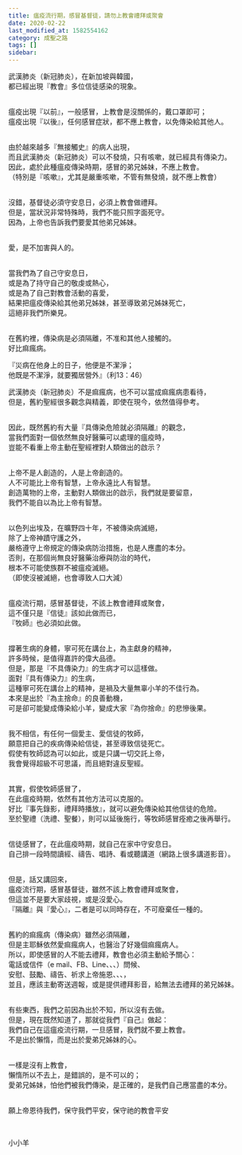 ```yaml
---
title: 瘟疫流行期，感冒基督徒，請勿上教會禮拜或聚會
date: 2020-02-22
last_modified_at: 1582554162
category: 成聖之路
tags: []
sidebar: 
---
```


<p>武漢肺炎（新冠肺炎），在新加坡與韓國，<br/>
都已經出現『教會』多位信徒感染的現象。</p>
<p><br/>
瘟疫出現『以前』，一般感冒，上教會是沒關係的，戴口罩即可；<br/>
瘟疫出現『以後』，任何感冒症狀，都不應上教會，以免傳染給其他人。</p>
<p><br/>
由於越來越多『無接觸史』的病人出現，<br/>
而且武漢肺炎（新冠肺炎）可以不發燒，只有咳嗽，就已經具有傳染力。<br/>
因此，處於此種瘟疫傳染時期，感冒的弟兄姊妹，不應上教會。<br/>
（特別是『咳嗽』，尤其是嚴重咳嗽，不管有無發燒，就不應上教會）</p>
<p><br/>
沒錯，基督徒必須守安息日，必須上教會做禮拜。<br/>
但是，當狀況非常特殊時，我們不能只照字面死守。<br/>
因為，上帝也告訴我們要愛其他弟兄姊妹。</p>
<p><br/>
愛，是不加害與人的。</p>
<p><br/>
當我們為了自己守安息日，<br/>
或是為了持守自己的敬虔或熱心，<br/>
或是為了自己對教會活動的喜愛，<br/>
結果把瘟疫傳染給其他弟兄姊妹，甚至導致弟兄姊妹死亡，<br/>
這絕非我們所樂見。</p>
<p><br/>
在舊約裡，傳染病是必須隔離，不准和其他人接觸的。<br/>
好比痲瘋病。</p>
<p>『災病在他身上的日子，他便是不潔淨；<br/>
他既是不潔淨，就要獨居營外』（利13：46）</p>
<p>武漢肺炎（新冠肺炎）不是痲瘋病，也不可以當成痲瘋病患看待，<br/>
但是，舊約聖經很多觀念與精義，即使在現今，依然值得參考。</p>
<p><br/>
因此，既然舊約有大量『具傳染危險就必須隔離』的觀念，<br/>
當我們面對一個依然無良好醫藥可以處理的瘟疫時，<br/>
豈能不看重上帝主動在聖經裡對人類做出的啟示？</p>
<p><br/>
上帝不是人創造的，人是上帝創造的。<br/>
人不可能比上帝有智慧，上帝永遠比人有智慧。<br/>
創造萬物的上帝，主動對人類做出的啟示，我們就是要留意，<br/>
我們不能自以為比上帝有智慧。</p>
<p><br/>
以色列出埃及，在曠野四十年，不被傳染病滅絕，<br/>
除了上帝神蹟守護之外，<br/>
嚴格遵守上帝規定的傳染病防治措施，也是人應盡的本分。<br/>
否則，在那個尚無良好醫藥治療與防治的時代，<br/>
根本不可能使族群不被瘟疫滅絕。<br/>
（即使沒被滅絕，也會導致人口大減）</p>
<p><br/>
瘟疫流行期，感冒基督徒，不該上教會禮拜或聚會，<br/>
這不僅只是『信徒』該如此做而已，<br/>
『牧師』也必須如此做。</p>
<p><br/>
撐著生病的身體，寧可死在講台上，為主獻身的精神，<br/>
許多時候，是值得嘉許的偉大品德。<br/>
但是，那是『不具傳染力』的生病才可以這樣做。<br/>
面對『具有傳染力』的生病，<br/>
這種寧可死在講台上的精神，是禍及大量無辜小羊的不佳行為。<br/>
本來是出於『為主捨命』的良善動機，<br/>
可是卻可能變成傳染給小羊，變成大家『為你捨命』的悲慘後果。</p>
<p><br/>
我不相信，有任何一個愛主、愛信徒的牧師，<br/>
願意把自己的疾病傳染給信徒，甚至導致信徒死亡。<br/>
假使有牧師認為可以如此，或是只講一切交託上帝，<br/>
我會覺得超級不可思議，而且絕對違反聖經。</p>
<p><br/>
其實，假使牧師感冒了，<br/>
在此瘟疫時期，依然有其他方法可以克服的。<br/>
好比『事先錄影，禮拜時播放』，就可以避免傳染給其他信徒的危險。<br/>
至於聖禮（洗禮、聖餐），則可以延後施行，等牧師感冒痊癒之後再舉行。</p>
<p><br/>
信徒感冒了，在此瘟疫時期，就自己在家中守安息日。<br/>
自己排一段時間讀經、禱告、唱詩、看或聽講道（網路上很多講道影音）。</p>
<p><br/>
但是，話又講回來，<br/>
瘟疫流行期，感冒基督徒，雖然不該上教會禮拜或聚會，<br/>
但這並不是要大家歧視，或是沒愛心。<br/>
『隔離』與『愛心』，二者是可以同時存在，不可廢棄任一種的。</p>
<p><br/>
舊約的痲瘋病（傳染病）雖然必須隔離，<br/>
但是主耶穌依然愛痲瘋病人，也醫治了好幾個痲瘋病人。<br/>
所以，即使感冒的人不能去禮拜，教會也必須主動給予關心：<br/>
電話或信件（e mail、FB、Line、、、）問候、<br/>
安慰、鼓勵、禱告、祈求上帝施恩、、、，<br/>
並且，應該主動寄送週報，或是提供禮拜影音，給無法去禮拜的弟兄姊妹。</p>
<p><br/>
有些東西，我們之前因為出於不知，所以沒有去做。<br/>
但是，現在既然知道了，那就從我們『自己』做起：<br/>
我們自己在這瘟疫流行期，一旦感冒，我們就不要上教會。<br/>
不是出於懶惰，而是出於愛弟兄姊妹的心。</p>
<p><br/>
一樣是沒有上教會，<br/>
懶惰所以不去上，是錯誤的，是不可以的；<br/>
愛弟兄姊妹，怕他們被我們傳染，是正確的，是我們自己應當盡的本分。</p>
<p><br/>
願上帝恩待我們，保守我們平安，保守祂的教會平安</p>
<p> </p>
<p>小小羊</p>
